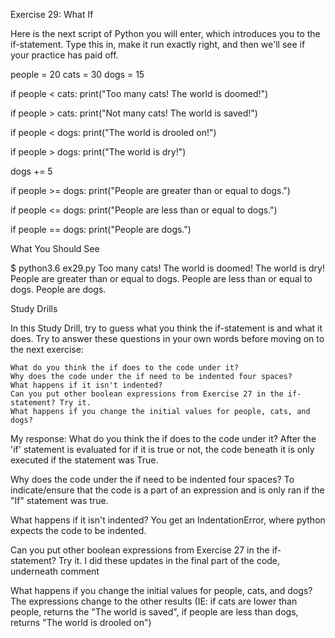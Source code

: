 Exercise 29: What If

Here is the next script of Python you will enter, which introduces you to the if-statement. Type this in, make it run exactly right, and then we'll see if your practice has paid off.

people = 20
cats = 30
dogs = 15


if people < cats:
    print("Too many cats! The world is doomed!")

if people > cats:
    print("Not many cats! The world is saved!")

if people < dogs:
    print("The world is drooled on!")

if people > dogs:
    print("The world is dry!")


dogs += 5

if people >= dogs:
    print("People are greater than or equal to dogs.")

if people <= dogs:
    print("People are less than or equal to dogs.")


if people == dogs:
    print("People are dogs.")



What You Should See

$ python3.6 ex29.py
Too many cats! The world is doomed!
The world is dry!
People are greater than or equal to dogs.
People are less than or equal to dogs.
People are dogs.



Study Drills

In this Study Drill, try to guess what you think the if-statement is and what it does. Try to answer these questions in your own words before moving on to the next exercise:

    What do you think the if does to the code under it?
    Why does the code under the if need to be indented four spaces?
    What happens if it isn't indented?
    Can you put other boolean expressions from Exercise 27 in the if-statement? Try it.
    What happens if you change the initial values for people, cats, and dogs?



My response:
What do you think the if does to the code under it?
    After the 'if' statement is evaluated for if it is true or not, the code beneath it is only executed if the statement was True. 

Why does the code under the if need to be indented four spaces?
    To indicate/ensure that the code is a part of an expression and is only ran if the "If" statement was true.

What happens if it isn't indented?
    You get an IndentationError, where python expects the code to be indented.

Can you put other boolean expressions from Exercise 27 in the if-statement? Try it.
    I did these updates in the final part of the code, underneath comment

What happens if you change the initial values for people, cats, and dogs?
    The expressions change to the other results (IE: if cats are lower than people, returns the "The world is saved",  if people are less than dogs, returns "The world is drooled on")